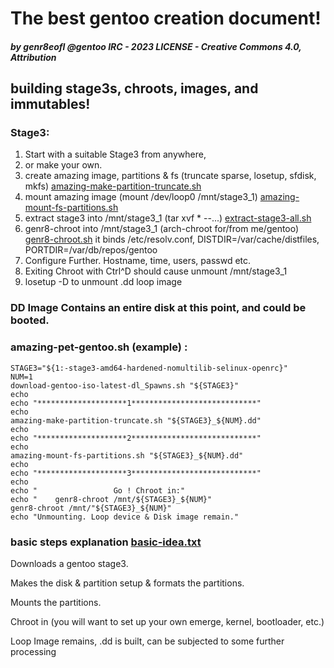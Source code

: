 # The best gentoo creation document!
##### by genr8eofl @gentoo IRC - 2023 LICENSE - Creative Commons 4.0, Attribution

## building stage3s, chroots, images, and immutables!

### Stage3:
1. Start with a suitable Stage3 from anywhere,
2.  or make your own.
3. create amazing image, partitions & fs (truncate sparse, losetup, sfdisk, mkfs)
	[amazing-make-partition-truncate.sh](amazing-make-partition-truncate.sh)
4. mount amazing image (mount /dev/loop0 /mnt/stage3_1)
	[amazing-mount-fs-partitions.sh](amazing-mount-fs-partitions.sh)
5. extract stage3 into /mnt/stage3_1 (tar xvf * --...)
	[extract-stage3-all.sh](extract-stage3-all.sh)
5. genr8-chroot into /mnt/stage3_1 (arch-chroot for/from me/gentoo)
	[genr8-chroot.sh](genr8-chroot.sh)
   it binds /etc/resolv.conf, DISTDIR=/var/cache/distfiles, PORTDIR=/var/db/repos/gentoo
6. Configure Further. Hostname, time, users, passwd etc.
7. Exiting Chroot with Ctrl^D should cause unmount /mnt/stage3_1
8. losetup -D to unmount .dd loop image

### DD Image Contains an entire disk at this point, and could be booted. 


### amazing-pet-gentoo.sh (example) :
```
STAGE3="${1:-stage3-amd64-hardened-nomultilib-selinux-openrc}"                                                                                        
NUM=1                                                                                                                                                 
download-gentoo-iso-latest-dl_Spawns.sh "${STAGE3}"                                                                                                   
echo                                                                                                                                                  
echo "********************1****************************"                                                                                              
echo                                                                                                                                                  
amazing-make-partition-truncate.sh "${STAGE3}_${NUM}.dd"                                                                                              
echo                                                                                                                                                  
echo "********************2****************************"                                                                                              
echo                                                                                                                                                  
amazing-mount-fs-partitions.sh "${STAGE3}_${NUM}.dd"                                                                                                  
echo                                                                                                                                                  
echo "********************3****************************"                                                                                              
echo                                                                                                                                                  
echo "                 Go ! Chroot in:"                                                                                                               
echo "    genr8-chroot /mnt/${STAGE3}_${NUM}"                                                                                                         
genr8-chroot /mnt/"${STAGE3}_${NUM}"                                                                                                                  
echo "Unmounting. Loop device & Disk image remain."  
```


### basic steps explanation [basic-idea.txt](basic-idea.txt)

Downloads a gentoo stage3.

Makes the disk & partition setup & formats the partitions.

Mounts the partitions.

Chroot in (you will want to set up your own emerge, kernel, bootloader, etc.)

Loop Image remains, .dd is built, can be subjected to some further processing
